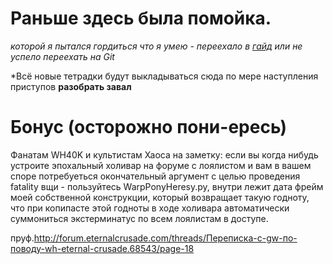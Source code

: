 # Раньше здесь была помойка.

*которой я пытался гордиться*
*что я умею - переехало в [гайд](https://github.com/HorusHeresyHeretic/Pandas_Practice)*
*или не успело переехать на Git*

*Всё новые тетрадки будут выкладываться сюда по мере наступления приступов **разобрать завал**

# Бонус (осторожно пони-ересь)

Фанатам WH40K и культистам Хаоса на заметку: если вы когда нибудь устроите эпохальный холивар на форуме с лоялистом и вам в вашем споре потребуеться окончательный аргумент с целью проведения fatality вщи - пользуйтесь WarpPonyHeresy.py, внутри лежит дата фрейм моей собственной конструкции, который возвращает такую годноту, что при копипасте этой годноты в ходе холивара автоматически суммониться экстерминатус по всем лоялистам в доступе.

пруф.http://forum.eternalcrusade.com/threads/Переписка-с-gw-по-поводу-wh-eternal-crusade.68543/page-18

